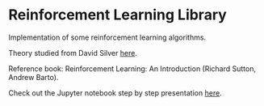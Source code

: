 # Reinforcement Learning Library

Implementation of some reinforcement learning algorithms.

Theory studied from David Silver [here](https://www.youtube.com/watch?v=2pWv7GOvuf0&list=PLqYmG7hTraZBiG_XpjnPrSNw-1XQaM_gB).

Reference book: Reinforcement Learning: An Introduction (Richard Sutton, Andrew Barto).

Check out the Jupyter notebook step by step presentation [here](https://drive.google.com/file/d/1g265uYPdOWzTkXQE2F6y_uvm0dTYRsfj/view?usp=sharing).
